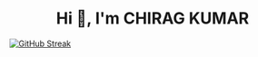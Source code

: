 
<h1 align="center">Hi 👋, I'm CHIRAG KUMAR</h1>
<a style="text-align:center" href="https://git.io/streak-stats"><img src="https://streak-stats.demolab.com?user=ichiragkumar&theme=vue" alt="GitHub Streak" /></a>

